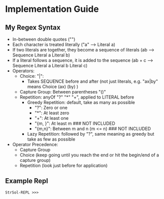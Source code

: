 # Implementation Guide

## My Regex Syntax
* In-between double quotes ("")
* Each character is treated literally ("a" --> Literal a)
* If two literals are together, they become a sequence of literals (ab --> Sequence Literal a Literal b)
* If a literal follows a sequence, it is added to the sequence (ab + c --> Sequence Literal a Literal b Literal c)
* Operators:
    * Choice: "|":
    	* Takes SEQUENCE before and after (not just literals, e.g. "ax|by" means Choice (ax) (by) )
    * Capture Group: Between parentheses "()"
    * Repetition: anyOf "?" "*" "+", applied to LITERAL before 
        * Greedy Repetition: default, take as many as possible
            * "?": Zero or one
            * "*": At least zero
            * "+": At least one
            * "{m, }": At least m ### NOT INCLUDED
            * "{m,n}": Between m and n (m <= n) ### NOT INCLUDED
        * Lazy Repetition: followed by "?", same meaning as greedy but take as few as possible
* Operator Precedence:
    * Capture Group
    * Choice (keep going until you reach the end or hit the begin/end of a capture group)
    * Repetition (look just before for application)

## Example Repl
```
StrSol-REPL >>> 

```